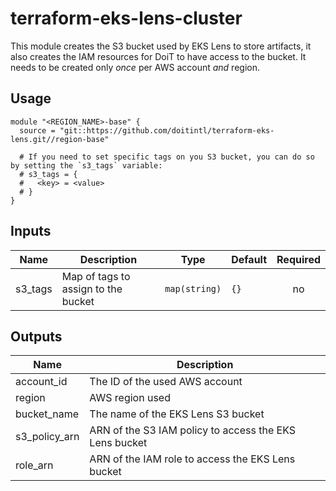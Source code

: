 # terraform-eks-lens-cluster

This module creates the S3 bucket used by EKS Lens to store artifacts, it also creates the IAM resources for DoiT to have access to the bucket.
It needs to be created only _once_ per AWS account _and_ region.

## Usage

```hcl
module "<REGION_NAME>-base" {
  source = "git::https://github.com/doitintl/terraform-eks-lens.git//region-base"

  # If you need to set specific tags on you S3 bucket, you can do so by setting the `s3_tags` variable:
  # s3_tags = {
  #   <key> = <value>
  # }
}
```

## Inputs

| Name | Description | Type | Default | Required |
|------|-------------|------|---------|:--------:|
| s3\_tags | Map of tags to assign to the bucket | `map(string)` | `{}` | no |

## Outputs

| Name | Description |
|------|-------------|
| account\_id | The ID of the used AWS account |
| region | AWS region used |
| bucket\_name | The name of the EKS Lens S3 bucket |
| s3\_policy\_arn | ARN of the S3 IAM policy to access the EKS Lens bucket |
| role\_arn | ARN of the IAM role to access the EKS Lens bucket |
